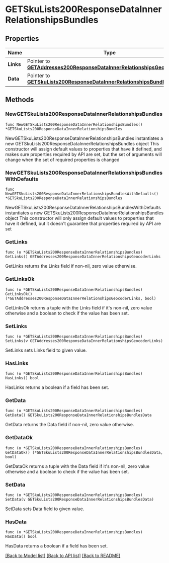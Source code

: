# GETSkuLists200ResponseDataInnerRelationshipsBundles

## Properties

Name | Type | Description | Notes
------------ | ------------- | ------------- | -------------
**Links** | Pointer to [**GETAddresses200ResponseDataInnerRelationshipsGeocoderLinks**](GETAddresses200ResponseDataInnerRelationshipsGeocoderLinks.md) |  | [optional] 
**Data** | Pointer to [**GETSkuLists200ResponseDataInnerRelationshipsBundlesData**](GETSkuLists200ResponseDataInnerRelationshipsBundlesData.md) |  | [optional] 

## Methods

### NewGETSkuLists200ResponseDataInnerRelationshipsBundles

`func NewGETSkuLists200ResponseDataInnerRelationshipsBundles() *GETSkuLists200ResponseDataInnerRelationshipsBundles`

NewGETSkuLists200ResponseDataInnerRelationshipsBundles instantiates a new GETSkuLists200ResponseDataInnerRelationshipsBundles object
This constructor will assign default values to properties that have it defined,
and makes sure properties required by API are set, but the set of arguments
will change when the set of required properties is changed

### NewGETSkuLists200ResponseDataInnerRelationshipsBundlesWithDefaults

`func NewGETSkuLists200ResponseDataInnerRelationshipsBundlesWithDefaults() *GETSkuLists200ResponseDataInnerRelationshipsBundles`

NewGETSkuLists200ResponseDataInnerRelationshipsBundlesWithDefaults instantiates a new GETSkuLists200ResponseDataInnerRelationshipsBundles object
This constructor will only assign default values to properties that have it defined,
but it doesn't guarantee that properties required by API are set

### GetLinks

`func (o *GETSkuLists200ResponseDataInnerRelationshipsBundles) GetLinks() GETAddresses200ResponseDataInnerRelationshipsGeocoderLinks`

GetLinks returns the Links field if non-nil, zero value otherwise.

### GetLinksOk

`func (o *GETSkuLists200ResponseDataInnerRelationshipsBundles) GetLinksOk() (*GETAddresses200ResponseDataInnerRelationshipsGeocoderLinks, bool)`

GetLinksOk returns a tuple with the Links field if it's non-nil, zero value otherwise
and a boolean to check if the value has been set.

### SetLinks

`func (o *GETSkuLists200ResponseDataInnerRelationshipsBundles) SetLinks(v GETAddresses200ResponseDataInnerRelationshipsGeocoderLinks)`

SetLinks sets Links field to given value.

### HasLinks

`func (o *GETSkuLists200ResponseDataInnerRelationshipsBundles) HasLinks() bool`

HasLinks returns a boolean if a field has been set.

### GetData

`func (o *GETSkuLists200ResponseDataInnerRelationshipsBundles) GetData() GETSkuLists200ResponseDataInnerRelationshipsBundlesData`

GetData returns the Data field if non-nil, zero value otherwise.

### GetDataOk

`func (o *GETSkuLists200ResponseDataInnerRelationshipsBundles) GetDataOk() (*GETSkuLists200ResponseDataInnerRelationshipsBundlesData, bool)`

GetDataOk returns a tuple with the Data field if it's non-nil, zero value otherwise
and a boolean to check if the value has been set.

### SetData

`func (o *GETSkuLists200ResponseDataInnerRelationshipsBundles) SetData(v GETSkuLists200ResponseDataInnerRelationshipsBundlesData)`

SetData sets Data field to given value.

### HasData

`func (o *GETSkuLists200ResponseDataInnerRelationshipsBundles) HasData() bool`

HasData returns a boolean if a field has been set.


[[Back to Model list]](../README.md#documentation-for-models) [[Back to API list]](../README.md#documentation-for-api-endpoints) [[Back to README]](../README.md)


